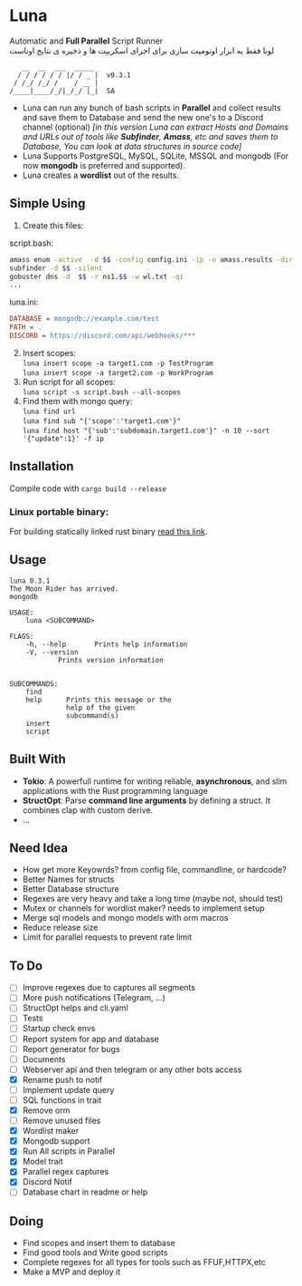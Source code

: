
# Luna 
Automatic and **Full Parallel** Script Runner  
لونا فقط یه ابزار اوتومیت سازی برای اجرای اسکریپت ها و ذخیره ی نتایج اوناست
  
```
   __  __  ___  _____ 
  / / / / / / |/ / _ |  v0.3.1
 / /_/ /_/ /    / __ |        
/____|____/_/|_/_/ |_|  SA    

```
- Luna can run any bunch of bash scripts in **Parallel** and collect results and save them to Database and send the new one's to a Discord channel (optional) *[in this version Luna can extract Hosts and Domains and URLs out of tools like **Subfinder**, **Amass**, etc and saves them to Database, You can look at data structures in source code]*
- Luna Supports PostgreSQL, MySQL, SQLite, MSSQL and mongodb (For now **mongodb** is preferred and supported).
- Luna creates a **wordlist** out of the results.



## Simple Using

1. Create this files:  

script.bash:
```bash
amass enum -active  -d $$ -config config.ini -ip -o amass.results -dir amass
subfinder -d $$ -silent
gobuster dns -d  $$ -r ns1.$$ -w wl.txt -qi
...
```
luna.ini:
```ini
DATABASE = mongodb://example.com/test
PATH = .
DISCORD = https://discord.com/api/webhooks/***
```
2. Insert scopes:   
`luna insert scope -a target1.com -p TestProgram`    
`luna insert scope -a target2.com -p WorkProgram`   
3. Run script for all scopes:  
`luna script -s script.bash --all-scopes `  
4. Find them with mongo query:   
`luna find url`  
`luna find sub "{'scope':'target1.com'}"`  
`luna find host "{'sub':'subdomain.target1.com'}" -n 10 --sort '{"update":1}' -f ip`

## Installation   

Compile code with `cargo build --release`   

### Linux portable binary:
For building statically linked rust binary [read this link](https://blog.davidvassallo.me/2021/06/10/lessons-learned-building-statically-linked-rust-binaries-openssl/).



## Usage

```
luna 0.3.1
The Moon Rider has arrived.
mongodb

USAGE:
    luna <SUBCOMMAND>

FLAGS:
    -h, --help       Prints help information
    -V, --version
            Prints version information


SUBCOMMANDS:
    find      
    help      Prints this message or the
              help of the given
              subcommand(s)
    insert    
    script    
```
   

## Built With
- **Tokio**: A powerfull runtime for writing reliable, **asynchronous**, and slim applications with the Rust programming language
- **StructOpt**: Parse **command line arguments** by defining a struct. It combines clap with custom derive.
- ...


## Need Idea
- How get more Keyowrds? from config file, commandline, or hardcode?
- Better Names for structs
- Better Database structure
- Regexes are very heavy and take a long time (maybe not, should test)
- Mutex or channels for wordlist maker? needs to implement setup
- Merge sql models and mongo models with orm macros
- Reduce release size
- Limit for parallel requests to prevent rate limit

## To Do
- [ ] Improve regexes due to captures all segments
- [ ] More push notifications (Telegram, ...)
- [ ] StructOpt helps and cli.yaml
- [ ] Tests
- [ ] Startup check envs
- [ ] Report system for app and database
- [ ] Report generator for bugs
- [ ] Documents
- [ ] Webserver api and then telegram or any other bots access
- [x] Rename push to notif
- [ ] Implement update query
- [ ] SQL functions in trait  
- [x] Remove orm  
- [ ] Remove unused files  
- [x] Wordlist maker
- [x] Mongodb support
- [x] Run All scripts in Parallel
- [x] Model trait
- [x] Parallel regex captures  
- [x] Discord Notif 
- [ ] Database chart in readme or help  

## Doing
- Find scopes and insert them to database
- Find good tools and Write good scripts
- Complete regexes for all types for tools such as FFUF,HTTPX,etc
- Make a MVP and deploy it
